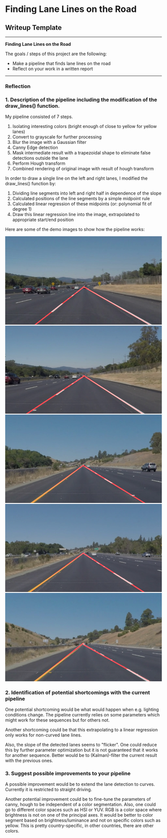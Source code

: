 # **Finding Lane Lines on the Road** 

## Writeup Template


---

**Finding Lane Lines on the Road**

The goals / steps of this project are the following:<br>
 * Make a pipeline that finds lane lines on the road<br>
 * Reflect on your work in a written report


[//]: # (Image References)

[image1]: ./test_images_output/solidWhiteCurve.jpg "Grayscale"
[image2]: ./test_images_output/solidWhiteRight.jpg "Grayscale"
[image3]: ./test_images_output/solidYellowCurve.jpg "Grayscale"
[image4]: ./test_images_output/solidYellowCurve2.jpg "Grayscale"
[image5]: ./test_images_output/solidYellowLeft.jpg "Grayscale"
[image6]: ./test_images_output/whiteCarLaneSwitch.jpg "Grayscale"

---

### Reflection

### 1. Description of the pipeline including the modification of the draw_lines() function.

My pipeline consisted of 7 steps. 

1. Isolating interesting colors (bright enough of close to yellow for yellow lanes)
2. Convert to grayscale for further processing
3. Blur the image with a Gaussian filter
4. Canny Edge detection
5. Mask intermediate result with a trapezoidal shape to eliminate false detections outside the lane
6. Perform Hough transform
7. Combined rendering of original image with result of hough transform

In order to draw a single line on the left and right lanes, I modified the draw_lines() function by:

1. Dividing line segments into left and right half in dependence of the slope
2. Calculated positions of the line segments by a simple midpoint rule
3. Calculated linear regression of these midpoints (or: polynomial fit of degree 1)
4. Draw this linear regression line into the image, extrapolated to appropriate start/end position

Here are some of the demo images to show how the pipeline works:

![alt text][image1]
![alt text][image2]
![alt text][image3]
![alt text][image5]
![alt text][image6]

### 2. Identification of potential shortcomings with the current pipeline

One potential shortcoming would be what would happen when e.g. lighting conditions change. The pipeline currently relies on some parameters which might work for these sequences but for others not.

Another shortcoming could be that this extrapolating to a linear regression only works for non-curved lane lines.

Also, the slope of the detected lanes seems to "flicker". One could reduce this by further parameter optimization but it is not guaranteed that it works for another sequence. Better would be to (Kalman)-filter the current result with the previous ones.


### 3. Suggest possible improvements to your pipeline

A possible improvement would be to extend the lane detection to curves. Currently it is restricted to straight driving.

Another potential improvement could be to fine-tune the parameters of canny, hough to be independent of a color segmentation. Also, one could go to different color spaces such as HSI or YUV. RGB is a color space where brightness is not on one of the principal axes. It would be better to color segment based on brightness/luminance and not on specific colors such as yellow. This is pretty country-specific, in other countries, there are other colors.

